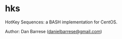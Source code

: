 hks
===

HotKey Sequences: a BASH implementation for CentOS.

Author: Dan Barrese (danielbarrese@gmail.com)
